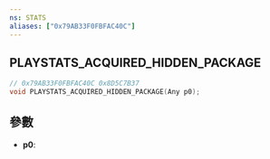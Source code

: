 ```yaml
---
ns: STATS
aliases: ["0x79AB33F0FBFAC40C"]
---
```

## PLAYSTATS_ACQUIRED_HIDDEN_PACKAGE

```c
// 0x79AB33F0FBFAC40C 0x8D5C7B37
void PLAYSTATS_ACQUIRED_HIDDEN_PACKAGE(Any p0);
```


## 參數
* **p0**: 

